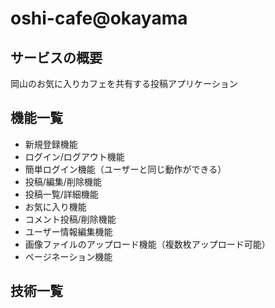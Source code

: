 # oshi-cafe@okayama

## サービスの概要
岡山のお気に入りカフェを共有する投稿アプリケーション

## 機能一覧
* 新規登録機能
* ログイン/ログアウト機能
* 簡単ログイン機能（ユーザーと同じ動作ができる）
* 投稿/編集/削除機能
* 投稿一覧/詳細機能
* お気に入り機能
* コメント投稿/削除機能
* ユーザー情報編集機能
* 画像ファイルのアップロード機能（複数枚アップロード可能）
* ページネーション機能

## 技術一覧






